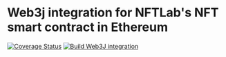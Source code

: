 # Web3j integration for NFTLab's NFT smart contract in Ethereum 
[![Coverage Status](https://coveralls.io/repos/github/NFT-Lab/smart-contract-ethereum-web3j-integration/badge.svg?branch=main)](https://coveralls.io/github/NFT-Lab/smart-contract-ethereum-web3j-integration?branch=main)
[![Build Web3J integration](https://github.com/NFT-Lab/smart-contract-ethereum-web3j-integration/actions/workflows/build.yml/badge.svg)](https://github.com/NFT-Lab/smart-contract-ethereum-web3j-integration/actions/workflows/build.yml)
